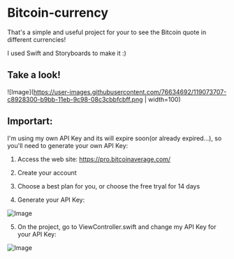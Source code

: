 # Bitcoin-currency

That's a simple and useful project for your to see the Bitcoin quote in different currencies!

I used Swift and Storyboards to make it :)

## Take a look!

![Image](https://user-images.githubusercontent.com/76634692/119073707-c8928300-b9bb-11eb-9c98-08c3cbbfcbff.png | width=100)

## Importart:

I'm using my own API Key and its will expire soon(or already expired...), so you'll need to generate your own API Key:

1. Access the web site: https://pro.bitcoinaverage.com/

2. Create your account

3. Choose a best plan for you, or choose the free tryal for 14 days

4. Generate your API Key:

![Image](https://user-images.githubusercontent.com/76634692/119074766-fe3c6980-b9c5-11eb-835c-9130ab106e2f.png)

5. On the project, go to ViewController.swift and change my API Key for your API Key:

![Image](https://user-images.githubusercontent.com/76634692/119074985-64c18780-b9c6-11eb-9ec2-9cbc33d4091f.png)


